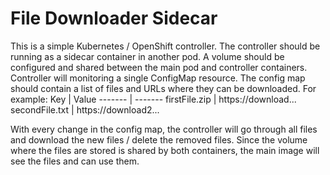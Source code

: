 # File Downloader Sidecar

This is a simple Kubernetes / OpenShift controller. The controller should be running as a sidecar container in another pod. A volume should be configured and shared between the main pod and controller containers. Controller will monitoring a single ConfigMap resource. The config map should contain a list of files and URLs where they can be downloaded. For example:
Key     | Value
------- | -------
firstFile.zip | https://download...
secondFile.txt | https://download2...

With every change in the config map, the controller will go through all files and download the new files / delete the removed files. Since the volume where the files are stored is shared by both containers, the main image will see the files and can use them.
